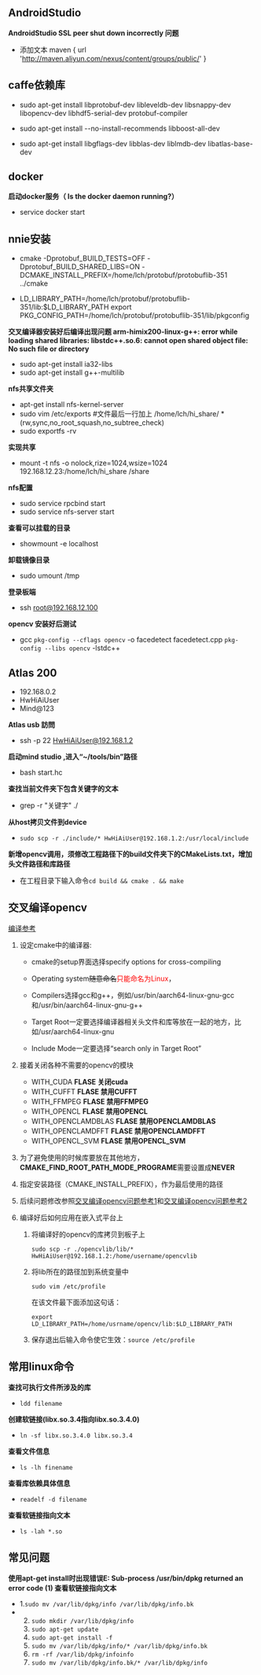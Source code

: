 ## AndroidStudio

**AndroidStudio SSL peer shut down incorrectly 问题**

* 添加文本 maven { url 'http://maven.aliyun.com/nexus/content/groups/public/' }

## caffe依赖库

* sudo apt-get install libprotobuf-dev libleveldb-dev libsnappy-dev libopencv-dev libhdf5-serial-dev protobuf-compiler

* sudo apt-get install --no-install-recommends libboost-all-dev

* sudo apt-get install libgflags-dev libblas-dev liblmdb-dev libatlas-base-dev

## docker

**启动docker服务（ Is the docker daemon running?）**

* service docker start  

## nnie安装

* cmake -Dprotobuf_BUILD_TESTS=OFF -Dprotobuf_BUILD_SHARED_LIBS=ON -DCMAKE_INSTALL_PREFIX=/home/lch/protobuf/protobuflib-351 ../cmake

* LD_LIBRARY_PATH=/home/lch/protobuf/protobuflib-351/lib:$LD_LIBRARY_PATH
  export PKG_CONFIG_PATH=/home/lch/protobuf/protobuflib-351/lib/pkgconfig

**交叉编译器安装好后编译出现问题 arm-himix200-linux-g++: error while loading shared libraries: libstdc++.so.6: cannot open shared object file: No such file or directory**

* sudo apt-get install ia32-libs
* sudo apt-get install g++-multilib

**nfs共享文件夹**

* apt-get install nfs-kernel-server
* sudo vim /etc/exports
      #文件最后一行加上
      /home/lch/hi_share/ *(rw,sync,no_root_squash,no_subtree_check)
* sudo exportfs -rv

**实现共享**

* mount -t nfs -o nolock,rize=1024,wsize=1024 192.168.12.23:/home/lch/hi_share /share

**nfs配置**

* sudo service rpcbind start
* sudo service nfs-server start

**查看可以挂载的目录**

* showmount -e localhost

**卸载镜像目录**

* sudo umount /tmp

**登录板端**

* ssh root@192.168.12.100

**opencv 安装好后测试**

* gcc `pkg-config --cflags opencv` -o facedetect facedetect.cpp `pkg-config --libs opencv` -lstdc++

## Atlas 200

* 192.168.0.2
* HwHiAiUser
* Mind@123

**Atlas usb 訪問**

* ssh -p 22 HwHiAiUser@192.168.1.2

**启动mind studio ,进入“~/tools/bin”路径**

* bash start.hc

**查找当前文件夹下包含关键字的文本**

* grep -r "关键字"  ./

**从host拷贝文件到device**

* `sudo scp -r ./include/* HwHiAiUser@192.168.1.2:/usr/local/include`

**新增opencv调用，须修改工程路径下的build文件夹下的CMakeLists.txt，增加头文件路径和库路径**

* 在工程目录下输入命令`cd build && cmake . && make`

## 交叉编译opencv
[编译参考](https://blog.csdn.net/sanallen/article/details/79022669?utm_source=blogxgwz27)

1. 设定cmake中的编译器:

   * cmake的setup界面选择specify options for cross-compiling

   * Operating system~~随意命名~~<font color=red>只能命名为Linux</font>，

   * Compilers选择gcc和g++，例如/usr/bin/aarch64-linux-gnu-gcc和/usr/bin/aarch64-linux-gnu-g++

   * Target Root一定要选择编译器相关头文件和库等放在一起的地方，比如/usr/aarch64-linux-gnu

   * Include Mode一定要选择“search only in Target Root”
   
2. 接着关闭各种不需要的opencv的模块

    * WITH_CUDA                                     **FLASE 关闭cuda**
    * WITH_CUFFT                                    **FLASE 禁用CUFFT**
    * WITH_FFMPEG                                 **FLASE 禁用FFMPEG**
    * WITH_OPENCL                                 **FLASE 禁用OPENCL**
    * WITH_OPENCLAMDBLAS               **FLASE 禁用OPENCLAMDBLAS**
    * WITH_OPENCLAMDFFT                  **FLASE 禁用OPENCLAMDFFT**
    * WITH_OPENCL_SVM                        **FLASE 禁用OPENCL_SVM**
    
3. 为了避免使用的时候库要放在其他地方，**CMAKE_FIND_ROOT_PATH_MODE_PROGRAME**需要设置成**NEVER**

4. 指定安装路径（CMAKE_INSTALL_PREFIX），作为最后使用的路径

5. 后续问题修改参照[交叉编译opencv问题参考1](https://www.veryarm.com/116215.html)和[交叉编译opencv问题参考2](https://blog.csdn.net/qq_34533248/article/details/101203162)

6. 编译好后如何应用在嵌入式平台上

    1. 将编译好的opencv的库拷贝到板子上

       `sudo scp -r ./opencvlib/lib/* HwHiAiUser@192.168.1.2:/home/username/opencvlib`

    2. 将lib所在的路径加到系统变量中

       `sudo vim /etc/profile`

       在该文件最下面添加这句话：

       `export LD_LIBRARY_PATH=/home/usrname/opencv/lib:$LD_LIBRARY_PATH`

    3. 保存退出后输入命令使它生效：`source /etc/profile`

        

## 常用linux命令

**查找可执行文件所涉及的库**

* `ldd filename`

**创建软链接(libx.so.3.4指向libx.so.3.4.0)**

* `ln -sf libx.so.3.4.0 libx.so.3.4`

**查看文件信息**

* `ls -lh finename` 

**查看库依赖具体信息**

* `readelf -d filename`

**查看软链接指向文本**

* `ls -lah *.so  `



## 常见问题

**使用apt-get install时出现错误E: Sub-process /usr/bin/dpkg returned an error code (1) 查看软链接指向文本**

* 1.`sudo mv /var/lib/dpkg/info /var/lib/dpkg/info.bk  `
* 2. `sudo mkdir /var/lib/dpkg/info  `
  3.  `sudo apt-get update`
  4.  `sudo apt-get install -f`
  5.  `sudo mv /var/lib/dpkg/info/* /var/lib/dpkg/info.bk`
  6. `rm -rf /var/lib/dpkg/infoinfo`
  7. `sudo mv /var/lib/dpkg/info.bk/* /var/lib/dpkg/info`

